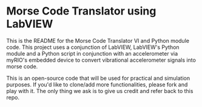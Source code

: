 # Morse Code Translator using LabVIEW

This is the README for the Morse Code Translator VI and Python module code.
This project uses a conjunction of LabVIEW, LabVIEW's Python module and a Python script in conjunction with an accelerometer via myRIO's embedded device to convert vibrational accelerometer signals into morse code.

This is an open-source code that will be used for practical and simulation purposes. If you'd like to clone/add more functionalities, please fork and play with it. The only thing we ask is to give us credit and refer back to this repo.
